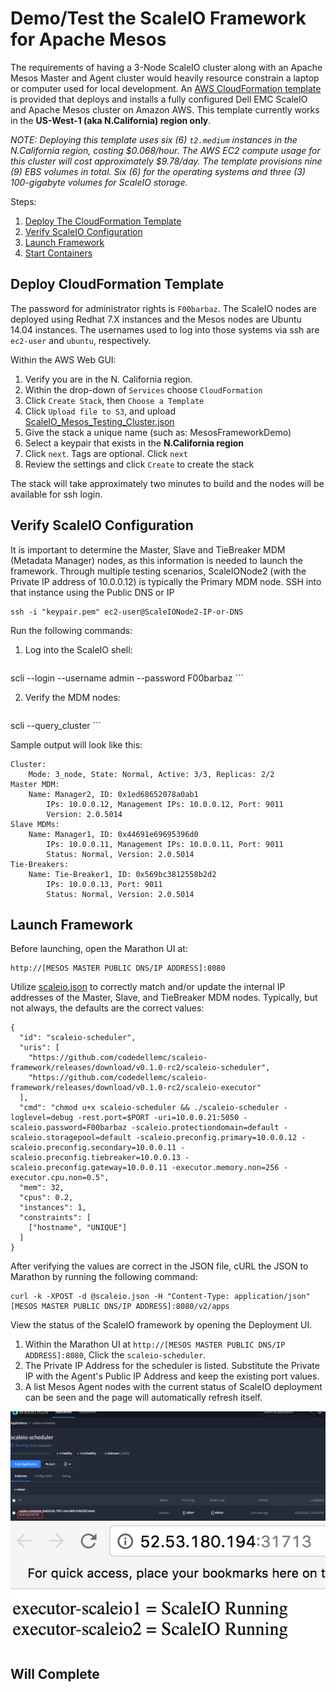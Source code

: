 # Demo/Test the ScaleIO Framework for Apache Mesos

The requirements of having a 3-Node ScaleIO cluster along with an Apache Mesos Master and Agent cluster would heavily resource constrain a laptop or computer used for local development. An [AWS CloudFormation template](ScaleIO_Mesos_Testing_Cluster.json) is provided that deploys and installs a fully configured Dell EMC ScaleIO and Apache Mesos cluster on Amazon AWS. This template currently works in the **US-West-1 (aka N.California) region only**.

*NOTE: Deploying this template uses six (6) `t2.medium` instances in the N.California region, costing $0.068/hour. The AWS EC2 compute usage for this cluster will cost approximately $9.78/day. The template provisions nine (9) EBS volumes in total. Six (6) for the operating systems and three (3) 100-gigabyte volumes for ScaleIO storage.*

Steps:

1. [Deploy The CloudFormation Template](#deploy-cloudformation-template)
2. [Verify ScaleIO Configuration](#verify-scaleio-configuration)
3. [Launch Framework](#launch-framework)
4. [Start Containers](#)


## Deploy CloudFormation Template

The password for administrator rights is `F00barbaz`. The ScaleIO nodes are deployed using Redhat 7.X instances and the Mesos nodes are Ubuntu 14.04 instances. The usernames used to log into those systems via ssh are `ec2-user` and `ubuntu`, respectively.

Within the AWS Web GUI:

1. Verify you are in the N. California region.
2. Within the drop-down of `Services` choose `CloudFormation`
3. Click `Create Stack`, then `Choose a Template`
4. Click `Upload file to S3`, and upload [ScaleIO_Mesos_Testing_Cluster.json](ScaleIO_Mesos_Testing_Cluster.json) 
5. Give the stack a unique name (such as: MesosFrameworkDemo)
6. Select a keypair that exists in the **N.California region**
7. Click `next`. Tags are optional. Click `next`
8. Review the settings and click `Create` to create the stack

The stack will take approximately two minutes to build and the nodes will be available for ssh login.

## Verify ScaleIO Configuration

It is important to determine the Master, Slave and TieBreaker MDM (Metadata Manager) nodes, as this information is needed to launch the framework. Through multiple testing scenarios, ScaleIONode2 (with the Private IP address of 10.0.0.12) is typically the Primary MDM node. SSH into that instance using the Public DNS or IP

```
ssh -i "keypair.pem" ec2-user@ScaleIONode2-IP-or-DNS
```

Run the following commands:

1. Log into the ScaleIO shell: 
    ```
scli --login --username admin --password F00barbaz
    ```

2. Verify the MDM nodes: 
    ```
scli --query_cluster
    ```

Sample output will look like this:
```
Cluster:
    Mode: 3_node, State: Normal, Active: 3/3, Replicas: 2/2
Master MDM:
    Name: Manager2, ID: 0x1ed68652078a0ab1
        IPs: 10.0.0.12, Management IPs: 10.0.0.12, Port: 9011
        Version: 2.0.5014
Slave MDMs:
    Name: Manager1, ID: 0x44691e69695396d0
        IPs: 10.0.0.11, Management IPs: 10.0.0.11, Port: 9011
        Status: Normal, Version: 2.0.5014
Tie-Breakers:
    Name: Tie-Breaker1, ID: 0x569bc3812558b2d2
        IPs: 10.0.0.13, Port: 9011
        Status: Normal, Version: 2.0.5014
```

## Launch Framework

Before launching, open the Marathon UI at:
``` 
http://[MESOS MASTER PUBLIC DNS/IP ADDRESS]:8080
```

Utilize [scaleio.json](scaleio.json) to correctly match and/or update the internal IP addresses of the Master, Slave, and TieBreaker MDM nodes. Typically, but not always, the defaults are the correct values:

```
{
  "id": "scaleio-scheduler",
  "uris": [
    "https://github.com/codedellemc/scaleio-framework/releases/download/v0.1.0-rc2/scaleio-scheduler",
    "https://github.com/codedellemc/scaleio-framework/releases/download/v0.1.0-rc2/scaleio-executor"
  ],
  "cmd": "chmod u+x scaleio-scheduler && ./scaleio-scheduler -loglevel=debug -rest.port=$PORT -uri=10.0.0.21:5050 -scaleio.password=F00barbaz -scaleio.protectiondomain=default -scaleio.storagepool=default -scaleio.preconfig.primary=10.0.0.12 -scaleio.preconfig.secondary=10.0.0.11 -scaleio.preconfig.tiebreaker=10.0.0.13 -scaleio.preconfig.gateway=10.0.0.11 -executor.memory.non=256 -executor.cpu.non=0.5",
  "mem": 32,
  "cpus": 0.2,
  "instances": 1,
  "constraints": [
    ["hostname", "UNIQUE"]
  ]
}
```

After verifying the values are correct in the JSON file, cURL the JSON to Marathon by running the following command:
```
curl -k -XPOST -d @scaleio.json -H "Content-Type: application/json" [MESOS MASTER PUBLIC DNS/IP ADDRESS]:8080/v2/apps
```

View the status of the ScaleIO framework by opening the Deployment UI.

1. Within the Marathon UI at `http://[MESOS MASTER PUBLIC DNS/IP ADDRESS]:8080`, Click the `scaleio-scheduler`.
2. The Private IP Address for the scheduler is listed. Substitute the Private IP with the Agent's Public IP Address and keep the existing port values.
3. A list Mesos Agent nodes with the current status of ScaleIO deployment can be seen and the page will automatically refresh itself.

![sio03](img/sio03.png)
![sio02](img/sio02.png)

## Will Complete

